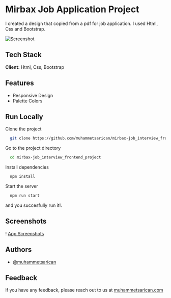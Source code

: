 
# Mirbax Job Application Project

I created a design that copied from a pdf for job application. I used Html, Css and Bootstrap.


![Screenshot](https://i.imgur.com/dYkJpOP.png)
## Tech Stack

**Client:** Html, Css, Bootstrap

## Features

- Responsive Design
- Palette Colors


## Run Locally

Clone the project

```bash
  git clone https://github.com/muhammetsarican/mirbax-job_interview_frontend_project.git
```

Go to the project directory

```bash
  cd mirbax-job_interview_frontend_project
```

Install dependencies

```bash
  npm install
```

Start the server

```bash
  npm run start
```
and you succesfully run it!.


## Screenshots

! [App Screenshots](https://drive.google.com/drive/folders/1IHtH8o0-ZDCY6QHvCebimYtl5EUISfc4?usp=sharing)


## Authors

- [@muhammetsarican](https://www.github.com/muhammetsarican)


## Feedback

If you have any feedback, please reach out to us at [muhammetsarican.com](https://muhammetsarican.com/contact)

